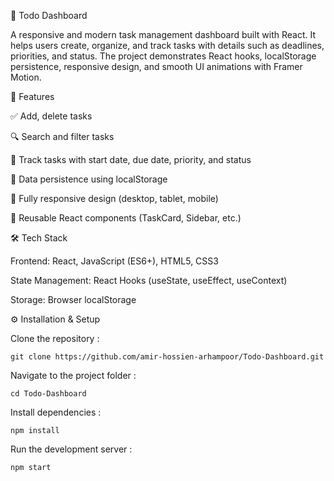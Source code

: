 📝 Todo Dashboard

A responsive and modern task management dashboard built with React. It helps users create, organize, and track tasks with details such as deadlines, priorities, and status. The project demonstrates React hooks, localStorage persistence, responsive design, and smooth UI animations with Framer Motion.

🚀 Features

  ✅ Add, delete tasks

  🔍 Search and filter tasks

  📅 Track tasks with start date, due date, priority, and status

  💾 Data persistence using localStorage

  📱 Fully responsive design (desktop, tablet, mobile)

  🧩 Reusable React components (TaskCard, Sidebar, etc.)

🛠️ Tech Stack

  Frontend: React, JavaScript (ES6+), HTML5, CSS3

  State Management: React Hooks (useState, useEffect, useContext)

  Storage: Browser localStorage

⚙️ Installation & Setup

Clone the repository :

    git clone https://github.com/amir-hossien-arhampoor/Todo-Dashboard.git

Navigate to the project folder :

    cd Todo-Dashboard

Install dependencies :

    npm install

Run the development server :

    npm start

